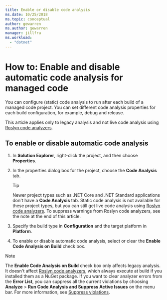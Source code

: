 ```yaml
---
title: Enable or disable code analysis
ms.date: 10/25/2018
ms.topic: conceptual
author: gewarren
ms.author: gewarren
manager: jillfra
ms.workload:
  - "dotnet"
---
```

# How to: Enable and disable automatic code analysis for managed code

You can configure (static) code analysis to run after each build of a managed code project. You can set different code analysis properties for each build configuration, for example, debug and release.

This article applies only to legacy analysis and not live code analysis using [Roslyn code analyzers](roslyn-analyzers-overview.md).

## To enable or disable automatic code analysis

1. In **Solution Explorer**, right-click the project, and then choose **Properties**.

1. In the properties dialog box for the project, choose the **Code Analysis** tab.

   > [!TIP]
   > Newer project types such as .NET Core and .NET Standard applications don't have a **Code Analysis** tab. Static code analysis is not available for these project types, but you can still get live code analysis using [Roslyn code analyzers](roslyn-analyzers-overview.md). To suppress warnings from Roslyn code analyzers, see the note at the end of this article.

1. Specify the build type in **Configuration** and the target platform in **Platform**.

1. To enable or disable automatic code analysis, select or clear the **Enable Code Analysis on Build** check box.

> [!NOTE]
> The **Enable Code Analysis on Build** check box only affects legacy analysis. It doesn't affect [Roslyn code analyzers](roslyn-analyzers-overview.md), which always execute at build if you installed them as a NuGet package. If you want to clear analyzer errors from the **Error List**, you can suppress all the current violations by choosing **Analyze** > **Run Code Analysis and Suppress Active Issues** on the menu bar. For more information, see [Suppress violations](use-roslyn-analyzers.md#suppress-violations).

